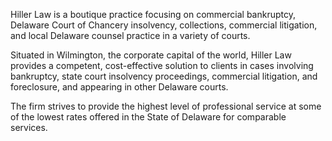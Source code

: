 Hiller Law is a boutique practice focusing on commercial bankruptcy, Delaware Court of Chancery insolvency, collections, commercial litigation, and local Delaware counsel practice in a variety of courts.

Situated in Wilmington, the corporate capital of the world, Hiller Law provides a competent, cost-effective solution to clients in cases involving bankruptcy, state court insolvency proceedings, commercial litigation, and foreclosure, and appearing in other Delaware courts.

The firm strives to provide the highest level of professional service at some of the lowest rates offered in the State of Delaware for comparable services.
